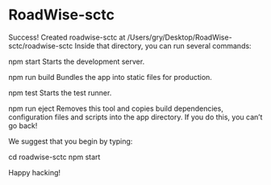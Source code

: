 # RoadWise-sctc
Success! Created roadwise-sctc at /Users/gry/Desktop/RoadWise-sctc/roadwise-sctc
Inside that directory, you can run several commands:

  npm start
    Starts the development server.

  npm run build
    Bundles the app into static files for production.

  npm test
    Starts the test runner.

  npm run eject
    Removes this tool and copies build dependencies, configuration files
    and scripts into the app directory. If you do this, you can’t go back!

We suggest that you begin by typing:

  cd roadwise-sctc
  npm start

Happy hacking!